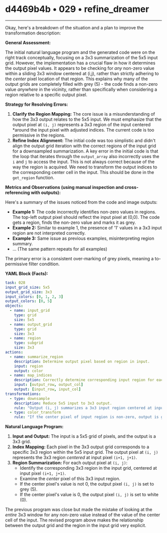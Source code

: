 # d4469b4b • 029 • refine_dreamer

---
Okay, here's a breakdown of the situation and a plan to improve the transformation description:

**General Assessment:**

The initial natural language program and the generated code were on the right track conceptually, focusing on a 3x3 summarization of the 5x5 input grid. However, the implementation has a crucial flaw in how it determines the output pixel values. It appears to be checking for *any* non-zero value within a sliding 3x3 window centered at (i,j), rather than strictly adhering to the *center* pixel location of that region. This explains why many of the output grids are completely filled with grey (5) - the code finds a non-zero value *anywhere* in the vicinity, rather than specifically when considering a region relative to a specific output pixel.

**Strategy for Resolving Errors:**

1.  **Clarify the Region Mapping:** The core issue is a misunderstanding of how the 3x3 output relates to the 5x5 input. We must emphasize that the output pixel at `(i, j)` represents a 3x3 region of the input centered *around the input pixel with adjusted indices. The current code is too permissive in the regions.
2.  **Refine Index Alignment:** The initial code was too simplistic and didn't align the output grid iteration with the correct regions of the input grid for a downsampled summarization. A key error in the initial code is that the loop that iterates through the `output_array` also incorrectly uses the `i` and `j` to access the input. This is not always correct because of the way the region is acquired. We need to transform the output indices to the corresponding center cell in the input. This should be done in the `get_region` function.

**Metrics and Observations (using manual inspection and cross-referencing with outputs):**

Here's a summary of the issues noticed from the code and image outputs:

*   **Example 1:** The code incorrectly identifies non-zero values in regions. The top-left output pixel should reflect the input pixel at (0,0). The code gets a region, finds the non-zero value and marks it as grey.
*   **Example 2:** Similar to example 1, the presence of '1' values in a 3x3 input region are not interpreted correctly.
*   **Example 3:** Same issue as previous examples, misinterpreting region summary.
*    ... (The same pattern repeats for all examples)

The primary error is a consistent over-marking of grey pixels, meaning a to-permissive filter condition.

**YAML Block (Facts):**

```yaml
task: 028
input_grid_size: 5x5
output_grid_size: 3x3
input_colors: [0, 1, 2, 3]
output_colors: [0, 5]
objects:
  - name: input_grid
    type: grid
    size: 5x5
  - name: output_grid
    type: grid
    size: 3x3
  - name: region
    type: subgrid
    size: 3x3
actions:
  - name: summarize_region
    description: Determine output pixel based on region in input.
    input: region
    output: color
  - name: map_indices
    description: Correctly determine corresponding input region for each output pixel.
    input: [output_row, output_col]
    output: [input_row, input_col]
transformations:
  - type: downsample
    description: Reduce 5x5 input to 3x3 output.
    rule: "Output (i, j) summarizes a 3x3 input region centered at input pixel (i+1, j+1)."
  - type: color_transform
    rule: "If the center pixel of input region is non-zero, output is grey (5); otherwise, white (0)."

```

**Natural Language Program:**

1.  **Input and Output:** The input is a 5x5 grid of pixels, and the output is a 3x3 grid.
2.  **Index Mapping:** Each pixel in the 3x3 output grid corresponds to a specific 3x3 region within the 5x5 input grid. The output pixel at `(i, j)` represents the 3x3 region *centered* at input pixel `(i+1, j+1)`.
3.  **Region Summarization:** For each output pixel at `(i, j)`:
    *   Identify the corresponding 3x3 region in the input grid, centered at input pixel `(i+1, j+1)`.
    *   Examine the *center* pixel of this 3x3 input region.
    *    If the center pixel's value is not 0, the output pixel `(i, j)` is set to grey (5).
    *   If the center pixel's value is 0, the output pixel `(i, j)` is set to white (0).

The previous program was close but made the mistake of looking at the *entire* 3x3 window for any non-zero value instead of the value of the center cell of the input. The revised program above makes the relationship between the output grid and the region in the input grid very explicit.

